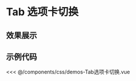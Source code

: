 # Tab 选项卡切换

## 效果展示


<CssDemo />
<script setup>
import CssDemo from '../../../components/css/demos-Tab选项卡切换.vue'
</script>


## 示例代码

<<< @/components/css/demos-Tab选项卡切换.vue

